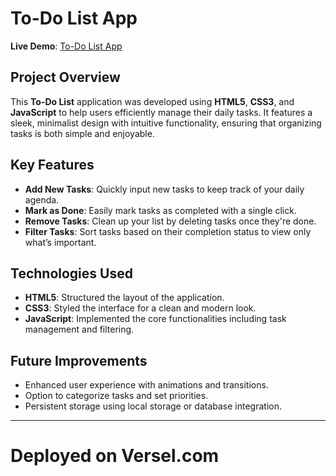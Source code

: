 # To-Do List App  
**Live Demo**: [To-Do List App](https://to-do-app-alpha-sepia.vercel.app/)

## Project Overview  
This **To-Do List** application was developed using **HTML5**, **CSS3**, and **JavaScript** to help users efficiently manage their daily tasks. It features a sleek, minimalist design with intuitive functionality, ensuring that organizing tasks is both simple and enjoyable.

## Key Features  
- **Add New Tasks**: Quickly input new tasks to keep track of your daily agenda.
- **Mark as Done**: Easily mark tasks as completed with a single click.
- **Remove Tasks**: Clean up your list by deleting tasks once they're done.
- **Filter Tasks**: Sort tasks based on their completion status to view only what’s important.

## Technologies Used  
- **HTML5**: Structured the layout of the application.
- **CSS3**: Styled the interface for a clean and modern look.
- **JavaScript**: Implemented the core functionalities including task management and filtering.

## Future Improvements  
- Enhanced user experience with animations and transitions.
- Option to categorize tasks and set priorities.
- Persistent storage using local storage or database integration.

---

# Deployed on Versel.com 